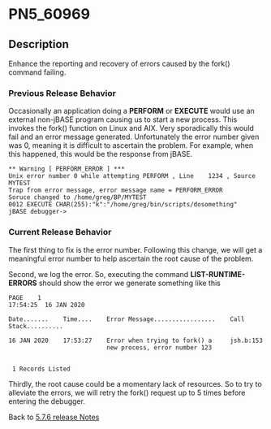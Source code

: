 # PN5_60969

<PageHeader /> 

## Description

Enhance the reporting and recovery of errors caused by the fork() command failing.

### Previous Release Behavior

Occasionally an application doing a **PERFORM** or **EXECUTE** would use an external non-jBASE program causing us to start a new process. This invokes the fork() function on Linux and AIX. Very sporadically this would fail and an error message generated. Unfortunately the error number given was 0, meaning it is difficult to ascertain the problem. For example, when this happened, this would be the response from jBASE.

```
** Warning [ PERFORM_ERROR ] ***
Unix error number 0 while attempting PERFORM , Line    1234 , Source MYTEST
Trap from error message, error message name = PERFORM_ERROR
Soruce changed to /home/greg/BP/MYTEST
0012 EXECUTE CHAR(255):"k":"/home/greg/bin/scripts/dosomething"
jBASE debugger->
```

### Current Release Behavior

The first thing to fix is the error number. Following this change, we will get a meaningful error number to help ascertain the root cause of the problem.

Second, we log the error. So, executing the command **LIST-RUNTIME-ERRORS** should show the error we generate something like this

```
PAGE    1                                                                                   17:54:25  16 JAN 2020

Date.......    Time....    Error Message.................    Call Stack..........

16 JAN 2020    17:53:27    Error when trying to fork() a     jsh.b:153
                           new process, error number 123


 1 Records Listed
```

Thirdly, the root cause could be a momentary lack of resources. So to try to alleviate the errors, we will retry the fork() request up to 5 times before entering the debugger.

Back to [5.7.6 release Notes](../jbase-5.7.6-release-notes/README.md)

